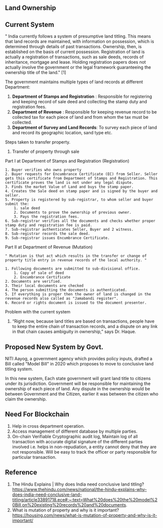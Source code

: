 ## Land Ownership 

## Current System 

" India currently follows a system of presumptive land titling. This means that land records are maintained, with information on possession, which is determined through details of past transactions. Ownership, then, is established on the basis of current possession. Registration of land is actually a registration of transactions, such as sale deeds, records of inheritance, mortgage and lease. Holding registration papers does not actually involve the government or the legal framework guaranteeing the ownership title of the land." [1]



The government maintains multiple types of land records at different Department: 

1. **Department of Stamps and Registration** : Responsible for registering and keeping record of sale deed and collecting the stamp duty and registration fees. 
2. **Department of Revenue** : Responsible for keeping revenue record to be collected tax for each piece of land and from whom the tax must be collected. 
3. **Department of Survey and Land Records**: To survey each piece of land and record its geographic location, sand type etc.

Steps taken to transfer property.
1. Transfer of property through sale 
    
 Part I at Department of Stamps and Registration (Registration)

    1. Buyer verifies who owns property
    2. Buyer requests for Encumbrance Certificate (EC) from Seller. Seller gets this certificate from Department of Stamps and Registration. This certificate proves the land is not under any legal dispute.
    3. Finds the market Value of Land and buys the stamp paper.
    4. Creates the Sale deed on stamp paper and is signed by the buyer and seller.
    5. Property is registered by sub-registrar, to whom seller and buyer submit the: 
        1. sale deed
        2. Documents to prove the ownership of previous owner.
        3. Pays the registration fees. 
    6. Sub-registrar verifies all the documents and checks whether proper stamp duty and registration fee is paid. 
    7. Sub-registrar authenticates Seller, Buyer and 2 witness.
    8. Sub-registrar records the sale deed. 
    9. Sub-registrar issues Encumbrance Certificate.
    
Part II at Department of Revenue (Mutation)
    
    " Mutation is that act which results in the transfer or change of property title entry in revenue records of the local authority. "

    1. Following documents are submitted to sub-divisional office.
        1. Copy of sale of deed
        2. Encumbrance Certificate 
    2. Documents are verified. 
    3. Their local documents are checked 
    4. The person submitting the documents is authenticated.
    5. If everything is proper then the owner of land is changed in the revenue records also called as "Jamabandi register". 
    6. Record or rights document is issued to the document presenter. 


Problem with the current system 
1. “Right now, because land titles are based on transactions, people have to keep the entire chain of transaction records, and a dispute on any link in that chain causes ambiguity in ownership,” says Dr. Haque.



## Proposed New System by Govt.

 NITI Aayog, a government agency which provides policy inputs, drafted a Bill called "Model Bill" in 2020 which proposes to move to conclusive land titling system.

 In this new system, Each state government will grant land title to citizens under its jurisdiction. Government will be responsible for maintaining the ownership of each piece of land. Any dispute in the ownership would be between Government and the Citizen, earlier it was between the citizen who claim the ownership. 

## Need For Blockchain 

1. Help in cross department operation.
2. Access management of different database by multiple parties. 
3. On-chain Verifiable Cryptographic audit log, Maintain log of all transaction with accurate digital signature of the different parties involved i.e. helps in non-repudiation, a entity cannot deny that they are not responsible. Will be easy to track the officer or party responsible for particular transaction.



## Reference 
1. The Hindu Explains | Why does India need conclusive land titling? https://www.thehindu.com/news/national/the-hindu-explains-why-does-india-need-conclusive-land-titling/article33891718.ece#:~:text=What%20does%20the%20model%20Bill,on%20existing%20records%20and%20documents.
2. What is mutation of property and why is it important? https://housing.com/news/what-is-mutation-of-property-and-why-is-it-important/